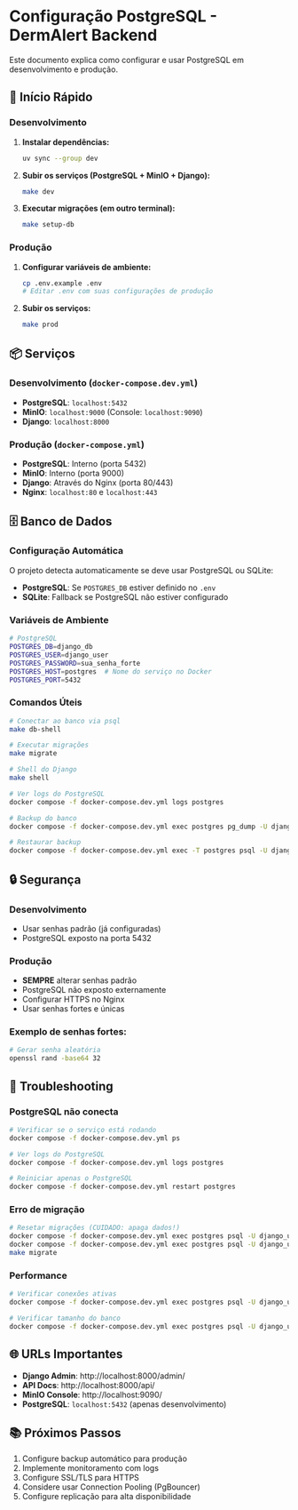 # Configuração PostgreSQL - DermAlert Backend

Este documento explica como configurar e usar PostgreSQL em desenvolvimento e produção.

## 🚀 Início Rápido

### Desenvolvimento

1. **Instalar dependências:**
   ```bash
   uv sync --group dev
   ```

2. **Subir os serviços (PostgreSQL + MinIO + Django):**
   ```bash
   make dev
   ```

3. **Executar migrações (em outro terminal):**
   ```bash
   make setup-db
   ```

### Produção

1. **Configurar variáveis de ambiente:**
   ```bash
   cp .env.example .env
   # Editar .env com suas configurações de produção
   ```

2. **Subir os serviços:**
   ```bash
   make prod
   ```

## 📦 Serviços

### Desenvolvimento (`docker-compose.dev.yml`)
- **PostgreSQL**: `localhost:5432`
- **MinIO**: `localhost:9000` (Console: `localhost:9090`)
- **Django**: `localhost:8000`

### Produção (`docker-compose.yml`)
- **PostgreSQL**: Interno (porta 5432)
- **MinIO**: Interno (porta 9000)
- **Django**: Através do Nginx (porta 80/443)
- **Nginx**: `localhost:80` e `localhost:443`

## 🗄️ Banco de Dados

### Configuração Automática

O projeto detecta automaticamente se deve usar PostgreSQL ou SQLite:
- **PostgreSQL**: Se `POSTGRES_DB` estiver definido no `.env`
- **SQLite**: Fallback se PostgreSQL não estiver configurado

### Variáveis de Ambiente

```bash
# PostgreSQL
POSTGRES_DB=django_db
POSTGRES_USER=django_user
POSTGRES_PASSWORD=sua_senha_forte
POSTGRES_HOST=postgres  # Nome do serviço no Docker
POSTGRES_PORT=5432
```

### Comandos Úteis

```bash
# Conectar ao banco via psql
make db-shell

# Executar migrações
make migrate

# Shell do Django
make shell

# Ver logs do PostgreSQL
docker compose -f docker-compose.dev.yml logs postgres

# Backup do banco
docker compose -f docker-compose.dev.yml exec postgres pg_dump -U django_user django_db > backup.sql

# Restaurar backup
docker compose -f docker-compose.dev.yml exec -T postgres psql -U django_user django_db < backup.sql
```

## 🔒 Segurança

### Desenvolvimento
- Usar senhas padrão (já configuradas)
- PostgreSQL exposto na porta 5432

### Produção
- **SEMPRE** alterar senhas padrão
- PostgreSQL não exposto externamente
- Configurar HTTPS no Nginx
- Usar senhas fortes e únicas

### Exemplo de senhas fortes:
```bash
# Gerar senha aleatória
openssl rand -base64 32
```

## 🔧 Troubleshooting

### PostgreSQL não conecta
```bash
# Verificar se o serviço está rodando
docker compose -f docker-compose.dev.yml ps

# Ver logs do PostgreSQL
docker compose -f docker-compose.dev.yml logs postgres

# Reiniciar apenas o PostgreSQL
docker compose -f docker-compose.dev.yml restart postgres
```

### Erro de migração
```bash
# Resetar migrações (CUIDADO: apaga dados!)
docker compose -f docker-compose.dev.yml exec postgres psql -U django_user -c "DROP DATABASE django_db;"
docker compose -f docker-compose.dev.yml exec postgres psql -U django_user -c "CREATE DATABASE django_db;"
make migrate
```

### Performance
```bash
# Verificar conexões ativas
docker compose -f docker-compose.dev.yml exec postgres psql -U django_user django_db -c "SELECT * FROM pg_stat_activity;"

# Verificar tamanho do banco
docker compose -f docker-compose.dev.yml exec postgres psql -U django_user django_db -c "SELECT pg_size_pretty(pg_database_size('django_db'));"
```

## 🌐 URLs Importantes

- **Django Admin**: http://localhost:8000/admin/
- **API Docs**: http://localhost:8000/api/
- **MinIO Console**: http://localhost:9090/
- **PostgreSQL**: `localhost:5432` (apenas desenvolvimento)

## 📚 Próximos Passos

1. Configure backup automático para produção
2. Implemente monitoramento com logs
3. Configure SSL/TLS para HTTPS
4. Considere usar Connection Pooling (PgBouncer)
5. Configure replicação para alta disponibilidade
